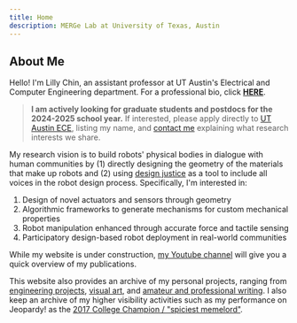 ```yaml
---
title: Home
description: MERGe Lab at University of Texas, Austin
---
```


## About Me
Hello! I'm Lilly Chin, an assistant professor at UT Austin's Electrical and Computer Engineering department. For a professional bio, click [**HERE**](/bio). 

> **I am actively looking for graduate students and postdocs for the 2024-2025 school year.** If interested, please apply directly to [UT Austin ECE](https://www.ece.utexas.edu/academics/graduate/admissions), listing my name, and [contact me](https://litchin.wordpress.com/contact/) explaining what research interests we share.

My research vision is to build robots' physical bodies in dialogue with human communities by (1) directly designing the geometry of the materials that make up robots and (2) using [design justice](https://designjustice.mitpress.mit.edu) as a tool to include all voices in the robot design process. Specifically, I'm interested in:
1. Design of novel actuators and sensors through geometry
1. Algorithmic frameworks to generate mechanisms for custom mechanical properties
1. Robot manipulation enhanced through accurate force and tactile sensing
1. Participatory design-based robot deployment in real-world communities

While my website is under construction, [my Youtube channel](https://www.youtube.com/channel/UCogl5084ngbvw_SfUKuLktw) will give you a quick overview of my publications.

This website also provides an archive of my personal projects, ranging from [engineering projects](/projects/making), [visual art](/projects/crafting), and [amateur and professional writing](/projects/writing). I also keep an archive of my higher visibility activities such as my performance on Jeopardy! as the [2017 College Champion / "spiciest memelord"](/press/#jeopardy).


<!-- For contact info -->
<script>
	unobfuscate("obfuscate", "\<n uers='znvygb\:ygpuva\@hgrknf.rqh'\>ygpuva\@hgrknf.rqh\<\/n\>");
</script>